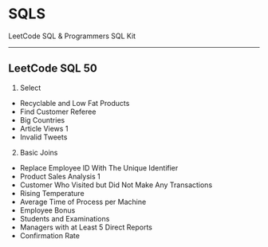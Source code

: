 # SQLS

LeetCode SQL & Programmers SQL Kit

---------------------------------------------------------------------------------------------------------------------------------------

## LeetCode SQL 50
1. Select
  + Recyclable and Low Fat Products
  + Find Customer Referee
  + Big Countries
  + Article Views 1
  + Invalid Tweets
2. Basic Joins
  + Replace Employee ID With The Unique Identifier
  + Product Sales Analysis 1
  + Customer Who Visited but Did Not Make Any Transactions
  + Rising Temperature
  + Average Time of Process per Machine
  + Employee Bonus
  + Students and Examinations
  + Managers with at Least 5 Direct Reports
  + Confirmation Rate
